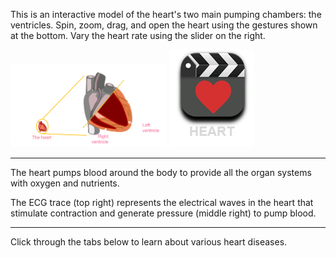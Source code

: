 This is an interactive model of the heart's two main pumping chambers: the ventricles. Spin, zoom, drag, and open the heart using the gestures shown at the bottom. Vary the heart rate using the slider on the right.

<div class="topic-img-big">
<img src="img/schematic1.png" width="250px" height="auto"/>
<span class="md-video" data-play="video">
<img id="healthy" src="img/heart-video.png" class="video-icon"/>
</span>
</div>

---

The heart pumps blood around the body to provide all the organ systems with oxygen and nutrients.

The ECG trace (top right) represents the electrical waves in the heart that stimulate contraction and generate pressure (middle right) to pump blood.

---

<span class="md-notice"> Click through the tabs below to learn about various heart diseases.</span>
